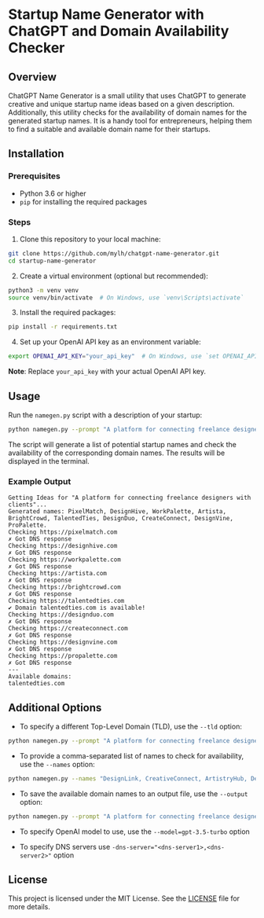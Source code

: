 # Startup Name Generator with ChatGPT and Domain Availability Checker

## Overview

ChatGPT Name Generator is a small utility that uses ChatGPT to generate creative and unique startup name ideas based on a given description. Additionally, this utility checks for the availability of domain names for the generated startup names. It is a handy tool for entrepreneurs, helping them to find a suitable and available domain name for their startups.

## Installation

### Prerequisites

- Python 3.6 or higher
- `pip` for installing the required packages

### Steps

1. Clone this repository to your local machine:

```bash
git clone https://github.com/mylh/chatgpt-name-generator.git
cd startup-name-generator
```

2. Create a virtual environment (optional but recommended):

```bash
python3 -m venv venv
source venv/bin/activate  # On Windows, use `venv\Scripts\activate`
```

3. Install the required packages:

```bash
pip install -r requirements.txt
```

4. Set up your OpenAI API key as an environment variable:

```bash
export OPENAI_API_KEY="your_api_key"  # On Windows, use `set OPENAI_API_KEY=your_api_key`
```

**Note**: Replace `your_api_key` with your actual OpenAI API key.

## Usage

Run the `namegen.py` script with a description of your startup:

```bash
python namegen.py --prompt "A platform for connecting freelance designers with clients" --tld="com"
```

The script will generate a list of potential startup names and check the availability of the corresponding domain names. The results will be displayed in the terminal.

### Example Output

```
Getting Ideas for "A platform for connecting freelance designers with clients"...
Generated names: PixelMatch, DesignHive, WorkPalette, Artista, BrightCrowd, TalentedTies, DesignDuo, CreateConnect, DesignVine, ProPalette.
Checking https://pixelmatch.com
✗ Got DNS response
Checking https://designhive.com
✗ Got DNS response
Checking https://workpalette.com
✗ Got DNS response
Checking https://artista.com
✗ Got DNS response
Checking https://brightcrowd.com
✗ Got DNS response
Checking https://talentedties.com
✔ Domain talentedties.com is available!
Checking https://designduo.com
✗ Got DNS response
Checking https://createconnect.com
✗ Got DNS response
Checking https://designvine.com
✗ Got DNS response
Checking https://propalette.com
✗ Got DNS response
---
Available domains:
talentedties.com
```

## Additional Options

- To specify a different Top-Level Domain (TLD), use the `--tld` option:

```bash
python namegen.py --prompt "A platform for connecting freelance designers with clients" --tld "io"
```

- To provide a comma-separated list of names to check for availability, use the `--names` option:

```bash
python namegen.py --names "DesignLink, CreativeConnect, ArtistryHub, DesignerMatch, DesignBridge"
```

- To save the available domain names to an output file, use the `--output` option:

```bash
python namegen.py --prompt "A platform for connecting freelance designers with clients" --output available_domains.txt
```

- To specify OpenAI model to use, use the `--model=gpt-3.5-turbo` option

- To specify DNS servers use `-dns-server="<dns-server1>,<dns-server2>"` option

## License

This project is licensed under the MIT License. See the [LICENSE](LICENSE) file for more details.
